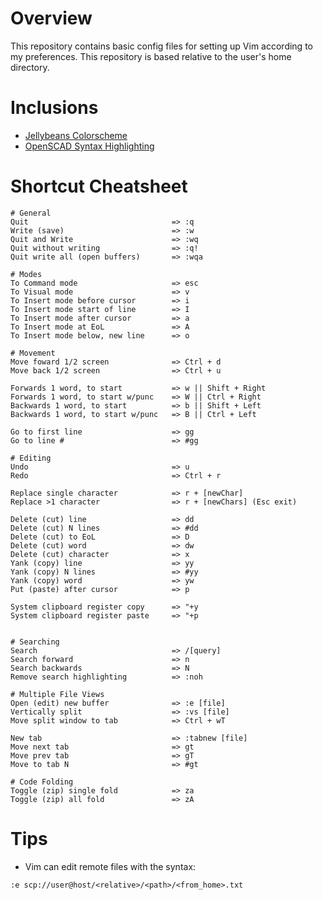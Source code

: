 # Overview
This repository contains basic config files for setting up Vim according to my preferences.
This repository is based relative to the user's home directory.

# Inclusions
 - [Jellybeans Colorscheme](https://github.com/nanotech/jellybeans.vim)
 - [OpenSCAD Syntax Highlighting](https://github.com/sirtaj/vim-openscad)

# Shortcut Cheatsheet
```
# General
Quit                                => :q
Write (save)                        => :w
Quit and Write                      => :wq
Quit without writing                => :q!
Quit write all (open buffers)       => :wqa

# Modes
To Command mode                     => esc
To Visual mode                      => v
To Insert mode before cursor        => i
To Insert mode start of line        => I
To Insert mode after cursor         => a
To Insert mode at EoL               => A
To Insert mode below, new line      => o

# Movement
Move foward 1/2 screen              => Ctrl + d
Move back 1/2 screen                => Ctrl + u

Forwards 1 word, to start           => w || Shift + Right
Forwards 1 word, to start w/punc    => W || Ctrl + Right
Backwards 1 word, to start          => b || Shift + Left
Backwards 1 word, to start w/punc   => B || Ctrl + Left

Go to first line                    => gg
Go to line #                        => #gg

# Editing
Undo                                => u
Redo                                => Ctrl + r

Replace single character            => r + [newChar]
Replace >1 character                => r + [newChars] (Esc exit)

Delete (cut) line                   => dd
Delete (cut) N lines                => #dd
Delete (cut) to EoL                 => D
Delete (cut) word                   => dw
Delete (cut) character              => x
Yank (copy) line                    => yy
Yank (copy) N lines                 => #yy
Yank (copy) word                    => yw
Put (paste) after cursor            => p

System clipboard register copy      => "+y
System clipboard register paste     => "+p


# Searching
Search                              => /[query]
Search forward                      => n
Search backwards                    => N
Remove search highlighting          => :noh

# Multiple File Views
Open (edit) new buffer              => :e [file]
Vertically split                    => :vs [file]
Move split window to tab            => Ctrl + wT

New tab                             => :tabnew [file]
Move next tab                       => gt
Move prev tab                       => gT
Move to tab N                       => #gt

# Code Folding
Toggle (zip) single fold			=> za
Toggle (zip) all fold               => zA
```

# Tips
 - Vim can edit remote files with the syntax:
 ```
 :e scp://user@host/<relative>/<path>/<from_home>.txt
 ```
